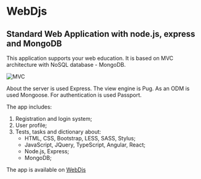 # WebDjs
## Standard Web Application with node.js, express and  MongoDB

This application supports your web education. It is based on MVC architecture with NoSQL database - MongoDB.

![MVC](https://www.codeproject.com/KB/aspnet/528117/16.JPG "MVC")

About the server is used Express. 
The view engine is Pug. 
As an ODM is used Mongoose. 
For authentication is used Passport.

The app includes:
 1. Registration and login system;
 2. User profile;
 3. Tests, tasks and dictionary about:
    + HTML, CSS, Bootstrap, LESS, SASS, Stylus;
    + JavaScript, JQuery, TypeScript, Angular, React;
    + Node.js, Express;
    + MongoDB;
    
The app is available on [WebDjs](https://webdjs.herokuapp.com/ "WebDjs")
